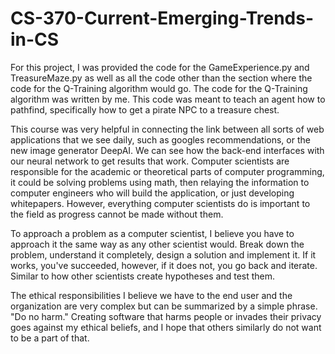 # CS-370-Current-Emerging-Trends-in-CS

For this project, I was provided the code for the GameExperience.py and TreasureMaze.py as well as all the code other than the section where the code for the Q-Training algorithm would go. The code for the Q-Training algorithm was written by me. This code was meant to teach an agent how to pathfind, specifically how to get a pirate NPC to a treasure chest. 

This course was very helpful in connecting the link between all sorts of web applications that we see daily, such as googles recommendations, or the new image generator DeepAI. We can see how the back-end interfaces with our neural network to get results that work. Computer scientists are responsible for the academic or theoretical parts of computer programming, it could be solving problems using math, then relaying the information to computer engineers who will build the application, or just developing whitepapers. However, everything computer scientists do is important to the field as progress cannot be made without them. 

To approach a problem as a computer scientist, I believe you have to approach it the same way as any other scientist would. Break down the problem, understand it completely, design a solution and implement it. If it works, you've succeeded, however, if it does not, you go back and iterate. Similar to how other scientists create hypotheses and test them.

The ethical responsibilities I believe we have to the end user and the organization are very complex but can be summarized by a simple phrase. "Do no harm." Creating software that harms people or invades their privacy goes against my ethical beliefs, and I hope that others similarly do not want to be a part of that. 
